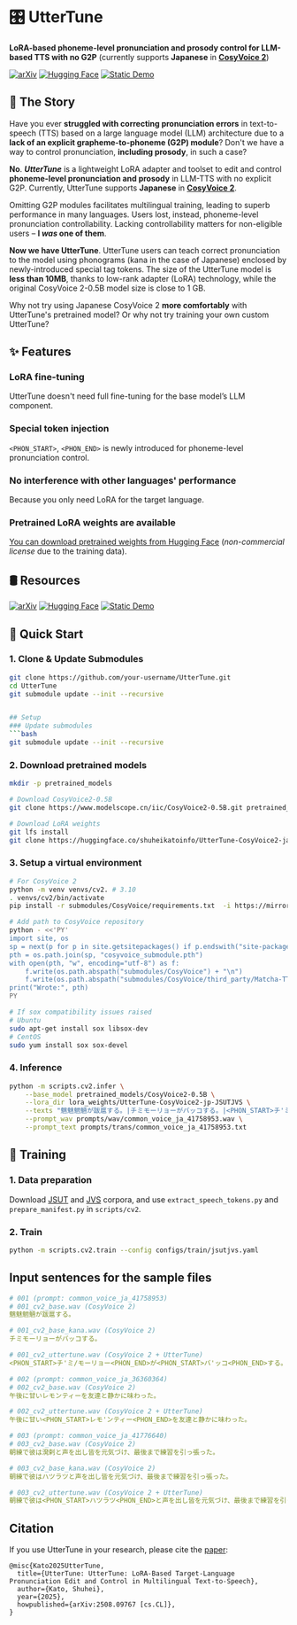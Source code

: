 # 🎛️ UtterTune
**LoRA-based phoneme-level pronunciation and prosody control for LLM-based TTS with no G2P** (currently supports **Japanese** in **[CosyVoice 2](https://github.com/FunAudioLLM/CosyVoice)**)

[![arXiv](https://img.shields.io/badge/arXiv-2508.09767-b31b1b.svg)](https://www.arxiv.org/abs/2508.09767)
[![Hugging Face](https://img.shields.io/badge/%F0%9F%A4%97-HuggingFace-yellow)](https://huggingface.co/shuheikatoinfo/UtterTune-CosyVoice2-ja-JSUTJVS)
[![Static Demo](https://img.shields.io/badge/Demo-GitHub%20Pages-blue)](https://shuheikatoinfo.github.io/UtterTune)
<!-- [![Interactive Demo](https://img.shields.io/badge/Demo-Gradio-orange)](https://gradio.app/g/your-username/UtterTune) -->

## 📜 The Story
Have you ever **struggled with correcting pronunciation errors** in text-to-speech (TTS) based on a large language model (LLM) architecture due to a **lack of an explicit grapheme-to-phoneme (G2P) module**? Don't we have a way to control pronunciation, **including prosody**, in such a case?

**No**. ***UtterTune*** is a lightweight LoRA adapter and toolset to edit and control **phoneme-level pronunciation and prosody** in LLM-TTS with no explicit G2P. Currently, UtterTune supports **Japanese** in **[CosyVoice 2](https://github.com/FunAudioLLM/CosyVoice)**.

Omitting G2P modules facilitates multilingual training, leading to superb performance in many languages. Users lost, instead, phoneme-level pronunciation controllability. Lacking controllability matters for non-eligible users – **I *was* one of them**.

**Now we have UtterTune**. UtterTune users can teach correct pronunciation to the model using phonograms (kana in the case of Japanese) enclosed by newly-introduced special tag tokens. The size of the UtterTune model is **less than 10MB**, thanks to low-rank adapter (LoRA) technology, while the original CosyVoice 2-0.5B model size is close to 1 GB.

Why not try using Japanese CosyVoice 2 **more comfortably** with UtterTune's pretrained model? Or why not try training your own custom UtterTune?


## ✨️ Features
### LoRA fine-tuning
UtterTune doesn't need full fine-tuning for the base model’s LLM component.

### Special token injection
`<PHON_START>`, `<PHON_END>` is newly introduced for phoneme-level pronunciation control.

### No interference with other languages' performance
Because you only need LoRA for the target language.

### Pretrained LoRA weights are available
[You can download pretrained weights from Hugging Face](https://huggingface.co/shuheikatoinfo/UtterTune-CosyVoice2-ja-JSUTJVS) (*non-commercial license* due to the training data).

## 🛢️ Resources
[![arXiv](https://img.shields.io/badge/arXiv-2508.09767-b31b1b.svg)](https://www.arxiv.org/abs/2508.09767)
[![Hugging Face](https://img.shields.io/badge/%F0%9F%A4%97-HuggingFace-yellow)](https://huggingface.co/shuheikatoinfo/UtterTune-CosyVoice2-ja-JSUTJVS)
[![Static Demo](https://img.shields.io/badge/Demo-GitHub%20Pages-blue)](https://shuheikatoinfo.github.io/UtterTune)
<!-- [![Interactive Demo](https://img.shields.io/badge/Demo-Gradio-orange)](https://gradio.app/g/your-username/UtterTune) -->

## 💨 Quick Start

### 1. Clone & Update Submodules
```bash
git clone https://github.com/your-username/UtterTune.git
cd UtterTune
git submodule update --init --recursive


## Setup
### Update submodules
```bash
git submodule update --init --recursive
```

### 2. Download pretrained models
```bash
mkdir -p pretrained_models

# Download CosyVoice2-0.5B
git clone https://www.modelscope.cn/iic/CosyVoice2-0.5B.git pretrained_models/CosyVoice2-0.5B

# Download LoRA weights
git lfs install
git clone https://huggingface.co/shuheikatoinfo/UtterTune-CosyVoice2-ja-JSUTJVS lora_weights/UtterTune-CosyVoice2-ja-JSUTJVS
```

### 3. Setup a virtual environment
```bash
# For CosyVoice 2
python -m venv venvs/cv2. # 3.10
. venvs/cv2/bin/activate
pip install -r submodules/CosyVoice/requirements.txt  -i https://mirrors.aliyun.com/pypi/simple/ --trusted-host=mirrors.aliyun.com

# Add path to CosyVoice repository
python - <<'PY'
import site, os
sp = next(p for p in site.getsitepackages() if p.endswith("site-packages"))
pth = os.path.join(sp, "cosyvoice_submodule.pth")
with open(pth, "w", encoding="utf-8") as f:
    f.write(os.path.abspath("submodules/CosyVoice") + "\n")
    f.write(os.path.abspath("submodules/CosyVoice/third_party/Matcha-TTS") + "\n")
print("Wrote:", pth)
PY

# If sox compatibility issues raised
# Ubuntu
sudo apt-get install sox libsox-dev
# CentOS
sudo yum install sox sox-devel
```

### 4. Inference
```bash
python -m scripts.cv2.infer \
    --base_model pretrained_models/CosyVoice2-0.5B \
    --lora_dir lora_weights/UtterTune-CosyVoice2-jp-JSUTJVS \
    --texts "魑魅魍魎が跋扈する。|チミモーリョーがバッコする。|<PHON_START>チ'ミ/モーリョー<PHON_END>が<PHON_START>バ'ッコ<PHON_END>する。" \
    --prompt_wav prompts/wav/common_voice_ja_41758953.wav \
    --prompt_text prompts/trans/common_voice_ja_41758953.txt
```

## 💪 Training

### 1. Data preparation
Download [JSUT](https://sites.google.com/site/shinnosuketakamichi/publication/jsut) and [JVS](https://sites.google.com/site/shinnosuketakamichi/research-topics/jvs_corpus) corpora, and use `extract_speech_tokens.py` and `prepare_manifest.py` in `scripts/cv2`.

### 2. Train
```bash
python -m scripts.cv2.train --config configs/train/jsutjvs.yaml
```

## Input sentences for the sample files

```yaml
# 001 (prompt: common_voice_ja_41758953)
# 001_cv2_base.wav (CosyVoice 2)
魑魅魍魎が跋扈する。

# 001_cv2_base_kana.wav (CosyVoice 2)
チミモーリョーがバッコする。

# 001_cv2_uttertune.wav (CosyVoice 2 + UtterTune)
<PHON_START>チ'ミ/モーリョー<PHON_END>が<PHON_START>バ'ッコ<PHON_END>する。

# 002 (prompt: common_voice_ja_36360364)
# 002_cv2_base.wav (CosyVoice 2)
午後に甘いレモンティーを友達と静かに味わった。

# 002_cv2_uttertune.wav (CosyVoice 2 + UtterTune)
午後に甘い<PHON_START>レモ'ンティー<PHON_END>を友達と静かに味わった。

# 003 (prompt: common_voice_ja_41776640)
# 003_cv2_base.wav (CosyVoice 2)
朝練で彼は溌剌と声を出し皆を元気づけ、最後まで練習を引っ張った。

# 003_cv2_base_kana.wav (CosyVoice 2)
朝練で彼はハツラツと声を出し皆を元気づけ、最後まで練習を引っ張った。

# 003_cv2_uttertune.wav (CosyVoice 2 + UtterTune)
朝練で彼は<PHON_START>ハツラツ<PHON_END>と声を出し皆を元気づけ、最後まで練習を引っ張った。
```

## Citation
If you use UtterTune in your research, please cite the [paper](https://www.arxiv.org/abs/2508.09767):
```
@misc{Kato2025UtterTune,
  title={UtterTune: UtterTune: LoRA-Based Target-Language Pronunciation Edit and Control in Multilingual Text-to-Speech},
  author={Kato, Shuhei},
  year={2025},
  howpublished={arXiv:2508.09767 [cs.CL]},
}
```